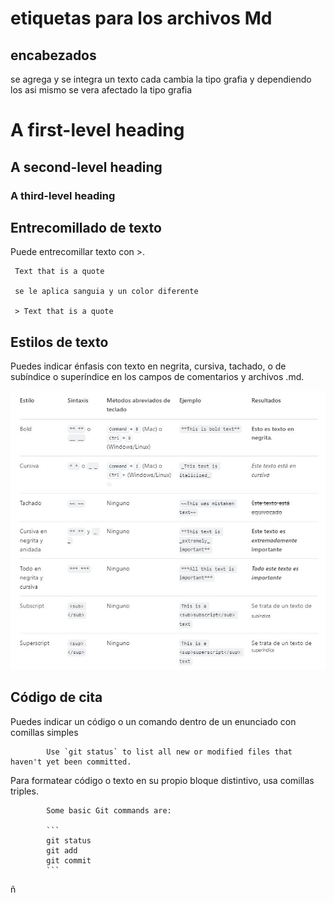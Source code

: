 # etiquetas  para los archivos Md

## encabezados 

se agrega  y se integra un texto
cada  cambia la tipo grafia y 
dependiendo los  asi mismo se vera 
afectado la tipo grafia
      

# A first-level heading
## A second-level heading
### A third-level heading


## Entrecomillado de texto
Puede entrecomillar texto con >.

     Text that is a quote

     se le aplica sanguia y un color diferente

     > Text that is a quote

## Estilos de texto

Puedes indicar énfasis con texto en negrita,
cursiva, tachado, o de subíndice o superíndice
en los campos de comentarios y archivos .md.

![.](tabla.JPG)

## Código de cita
Puedes indicar un código o un comando dentro de un enunciado con comillas simples   

            Use `git status` to list all new or modified files that haven't yet been committed.

Para formatear código o texto en su propio bloque distintivo, usa comillas triples.

            Some basic Git commands are:
            
            ```
            git status
            git add
            git commit
            ```

ñ

